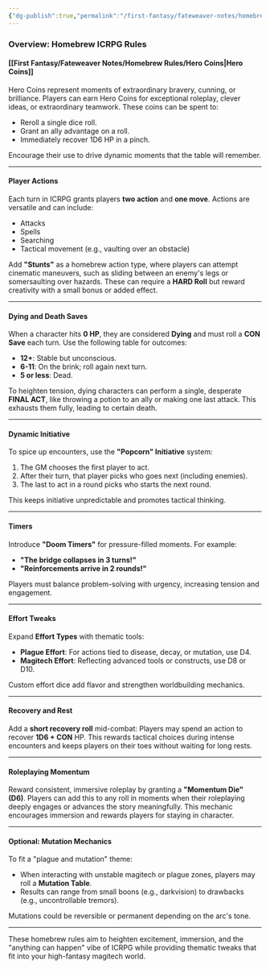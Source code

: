 ```yaml
---
{"dg-publish":true,"permalink":"/first-fantasy/fateweaver-notes/homebrew-rules/homebrew-overview/","noteIcon":"","created":"2025-01-24T17:29:47.616+09:00","updated":"2025-01-30T05:14:09.175+09:00"}
---
```


### **Overview: Homebrew ICRPG Rules**

#### **[[First Fantasy/Fateweaver Notes/Homebrew Rules/Hero Coins\|Hero Coins]]**

Hero Coins represent moments of extraordinary bravery, cunning, or brilliance. Players can earn Hero Coins for exceptional roleplay, clever ideas, or extraordinary teamwork. These coins can be spent to:

- Reroll a single dice roll.
- Grant an ally advantage on a roll.
- Immediately recover 1D6 HP in a pinch.

Encourage their use to drive dynamic moments that the table will remember. 

---

#### **Player Actions**

Each turn in ICRPG grants players **two action** and **one move**. Actions are versatile and can include:

- Attacks
- Spells
- Searching
- Tactical movement (e.g., vaulting over an obstacle)

Add **"Stunts"** as a homebrew action type, where players can attempt cinematic maneuvers, such as sliding between an enemy's legs or somersaulting over hazards. These can require a **HARD Roll** but reward creativity with a small bonus or added effect.

---

#### **Dying and Death Saves**

When a character hits **0 HP**, they are considered **Dying** and must roll a **CON Save** each turn. Use the following table for outcomes:

- **12+**: Stable but unconscious.
- **6-11**: On the brink; roll again next turn.
- **5 or less**: Dead.

To heighten tension, dying characters can perform a single, desperate **FINAL ACT**, like throwing a potion to an ally or making one last attack. This exhausts them fully, leading to certain death.

---

#### **Dynamic Initiative**

To spice up encounters, use the **"Popcorn" Initiative** system:

1. The GM chooses the first player to act.
2. After their turn, that player picks who goes next (including enemies).
3. The last to act in a round picks who starts the next round.

This keeps initiative unpredictable and promotes tactical thinking.

---

#### **Timers**

Introduce **"Doom Timers"** for pressure-filled moments. For example:

- **"The bridge collapses in 3 turns!"**
- **"Reinforcements arrive in 2 rounds!"**

Players must balance problem-solving with urgency, increasing tension and engagement.

---

#### **Effort Tweaks**

Expand **Effort Types** with thematic tools:

- **Plague Effort**: For actions tied to disease, decay, or mutation, use D4.
- **Magitech Effort**: Reflecting advanced tools or constructs, use D8 or D10.

Custom effort dice add flavor and strengthen worldbuilding mechanics.

---

#### **Recovery and Rest**

Add a **short recovery roll** mid-combat: Players may spend an action to recover **1D6 + CON** HP. This rewards tactical choices during intense encounters and keeps players on their toes without waiting for long rests.

---

#### **Roleplaying Momentum**

Reward consistent, immersive roleplay by granting a **"Momentum Die" (D6)**. Players can add this to any roll in moments when their roleplaying deeply engages or advances the story meaningfully. This mechanic encourages immersion and rewards players for staying in character.

---

#### **Optional: Mutation Mechanics**

To fit a "plague and mutation" theme:

- When interacting with unstable magitech or plague zones, players may roll a **Mutation Table**.
- Results can range from small boons (e.g., darkvision) to drawbacks (e.g., uncontrollable tremors).

Mutations could be reversible or permanent depending on the arc's tone.

---

These homebrew rules aim to heighten excitement, immersion, and the "anything can happen" vibe of ICRPG while providing thematic tweaks that fit into your high-fantasy magitech world.
